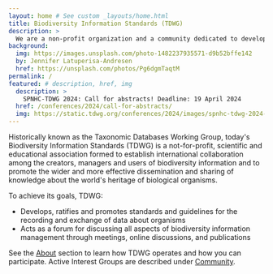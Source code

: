 ```yaml
---
layout: home # See custom _layouts/home.html
title: Biodiversity Information Standards (TDWG)
description: >
  We are a non-profit organization and a community dedicated to developing **biodiversity information standards**.
background:
  img: https://images.unsplash.com/photo-1482237935571-d9b52bffe142
  by: Jennifer Latuperisa-Andresen
  href: https://unsplash.com/photos/Pg6dgmTaqtM
permalink: /
featured: # description, href, img
  description: >
    SPNHC-TDWG 2024: Call for abstracts! Deadline: 19 April 2024
  href: /conferences/2024/call-for-abstracts/
  img: https://static.tdwg.org/conferences/2024/images/spnhc-tdwg-2024-combined.png
---
```


Historically known as the Taxonomic Databases Working Group, today's Biodiversity Information Standards (TDWG) is a not-for-profit, scientific and educational association formed to establish international collaboration among the creators, managers and users of biodiversity information and to promote the wider and more effective dissemination and sharing of knowledge about the world's heritage of biological organisms.

To achieve its goals, TDWG:

- Develops, ratifies and promotes standards and guidelines for the recording and exchange of data about organisms
- Acts as a forum for discussing all aspects of biodiversity information management through meetings, online discussions, and publications

See the [About](/about/) section to learn how TDWG operates and how you can participate. Active Interest Groups are described under [Community](/community/).
